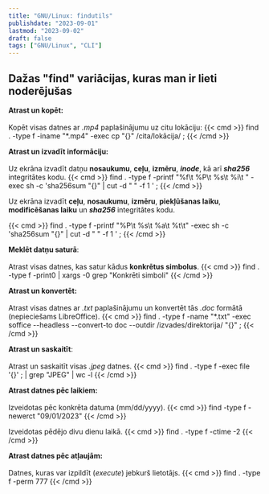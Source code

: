 ```yaml
---
title: "GNU/Linux: findutils"
publishdate: "2023-09-01"
lastmod: "2023-09-02"
draft: false
tags: ["GNU/Linux", "CLI"]
---
```

## Dažas "find" variācijas, kuras man ir lieti noderējušas

**Atrast un kopēt:**<br><br>
Kopēt visas datnes ar _.mp4_ paplašinājumu uz citu lokāciju:
{{< cmd >}}
find . -type f -iname "*.mp4" -exec cp "{}" /cita/lokācija/  \;
{{< /cmd >}}

**Atrast un izvadīt informāciju:**<br><br> Uz ekrāna izvadīt datņu **nosaukumu**, **ceļu**, **izmēru**, **_inode_**, kā arī **_sha256_** integritātes kodu.
{{< cmd >}}
find . -type f -printf  "%f\t %P\t %s\t %i\t " -exec sh -c 'sha256sum "{}" | cut -d " " -f 1 ' \;
{{< /cmd >}}

Uz ekrāna izvadīt **ceļu**, **nosaukumu**, **izmēru**, **piekļūšanas laiku**, **modificēšanas laiku** un **_sha256_** integritātes kodu.

{{< cmd >}}
find . -type f -printf "%P\t %s\t %a\t %t\t" -exec sh -c 'sha256sum "{}" | cut -d " " -f 1 ' \;
{{< /cmd >}}

**Meklēt datņu saturā**:<br><br>
Atrast visas datnes, kas satur kādus **konkrētus simbolus**.
{{< cmd >}}
find . -type f -print0 | xargs -0 grep "Konkrēti simboli"
{{< /cmd >}}

**Atrast un konvertēt:**<br><br>
Atrast visas datnes ar _.txt_ paplašinājumu un konvertēt tās _.doc_ formātā (nepieciešams LibreOffice).
{{< cmd >}}
find . -type f -name "*.txt" -exec soffice --headless --convert-to doc --outdir /izvades/direktorija/ "{}" \;
{{< /cmd >}}

**Atrast un saskaitīt**:<br><br>
Atrast un saskaitīt visas _.jpeg_ datnes.
{{< cmd >}}
find . -type f -exec file '{}' \; | grep "JPEG" | wc -l
{{< /cmd >}}

**Atrast datnes pēc laikiem:**<br><br>
Izveidotas pēc konkrēta datuma (mm/dd/yyyy).
{{< cmd >}}
find -type f -newerct "09/01/2023" 
{{< /cmd >}}

Izveidotas pēdējo divu dienu laikā.
{{< cmd >}}
find . -type f -ctime -2
{{< /cmd >}}

**Atrast datnes pēc atļaujām:**<br><br>
Datnes, kuras var izpildīt (_execute_) jebkurš lietotājs.
{{< cmd >}}
find . -type f -perm 777
{{< /cmd >}}
